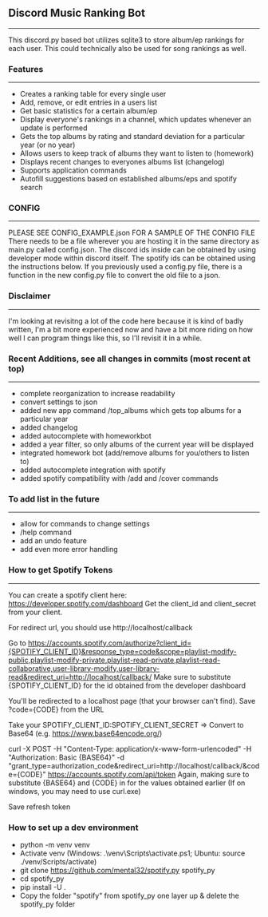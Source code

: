 ## Discord Music Ranking Bot

---

This discord.py based bot utilizes sqlite3 to store album/ep rankings for each user.
This could technically also be used for song rankings as well.

### Features

---

* Creates a ranking table for every single user
* Add, remove, or edit entries in a users list
* Get basic statistics for a certain album/ep
* Display everyone's rankings in a channel, which updates whenever an update is performed
* Gets the top albums by rating and standard deviation for a particular year (or no year)
* Allows users to keep track of albums they want to listen to (homework)
* Displays recent changes to everyones albums list (changelog)
* Supports application commands
* Autofill suggestions based on established albums/eps and spotify search

### CONFIG

---

PLEASE SEE CONFIG_EXAMPLE.json FOR A SAMPLE OF THE CONFIG FILE
There needs to be a file wherever you are hosting it in the same directory as main.py called config.json.
The discord ids inside can be obtained by using developer mode within discord itself. The spotify ids can be obtained using the instructions below.
If you previously used a config.py file, there is a function in the new config.py file to convert the old file to a json.

### Disclaimer

---

I'm looking at revisitng a lot of the code here because it is kind of badly written, I'm a bit more experienced now and have a bit more riding on how well I can program things like this, so I'll revisit it in a while.

### Recent Additions, see all changes in commits (most recent at top)

---
* complete reorganization to increase readability
* convert settings to json
* added new app command /top_albums which gets top albums for a particular year
* added changelog
* added autocomplete with homeworkbot
* added a year filter, so only albums of the current year will be displayed
* integrated homework bot (add/remove albums for you/others to listen to)
* added autocomplete integration with spotify
* added spotify compatibility with /add and /cover commands


### To add list in the future

---
* allow for commands to change settings
* /help command
* add an undo feature
* add even more error handling

### How to get Spotify Tokens

---

You can create a spotify client here: https://developer.spotify.com/dashboard
Get the client_id and client_secret from your client.

For redirect url, you should use http://localhost/callback

Go to https://accounts.spotify.com/authorize?client_id={SPOTIFY_CLIENT_ID}&response_type=code&scope=playlist-modify-public,playlist-modify-private,playlist-read-private,playlist-read-collaborative,user-library-modify,user-library-read&redirect_uri=http://localhost/callback/
Make sure to substitute {SPOTIFY_CLIENT_ID} for the id obtained from the developer dashboard

You'll be redirected to a localhost page (that your browser can't find). Save ?code={CODE} from the URL

Take your SPOTIFY_CLIENT_ID:SPOTIFY_CLIENT_SECRET => Convert to Base64 (e.g. https://www.base64encode.org/)

curl -X POST -H "Content-Type: application/x-www-form-urlencoded" -H "Authorization: Basic {BASE64}" -d "grant_type=authorization_code&redirect_uri=http://localhost/callback/&code={CODE}" https://accounts.spotify.com/api/token
Again, making sure to substitute {BASE64} and {CODE} in for the values obtained earlier
(If on windows, you may need to use curl.exe)

Save refresh token


### How to set up a dev environment

* python -m venv venv
* Activate venv (Windows: .\venv\Scripts\activate.ps1; Ubuntu: source ./venv/Scripts/activate)
* git clone https://github.com/mental32/spotify.py spotify_py
* cd spotify_py
* pip install -U .
* Copy the folder "spotify" from spotify_py one layer up & delete the spotify_py folder
